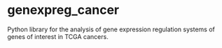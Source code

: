 # genexpreg_cancer
Python library for the analysis of gene expression regulation systems of genes of interest in TCGA cancers.
